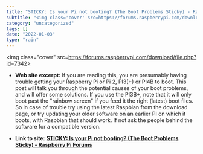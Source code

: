 ```yaml
---
title: "STICKY: Is your Pi not booting? (The Boot Problems Sticky) - Raspberry Pi Forums"
subtitle: "<img class='cover' src=https://forums.raspberrypi.com/download/file.php?id=7342>"
category: "uncategorized"
tags: []
date: "2022-01-03"
type: "rain"
---
```

<img class="cover" src=https://forums.raspberrypi.com/download/file.php?id=7342>



* **Web site excerpt:** If you are reading this, you are presumably having trouble getting your Raspberry Pi or Pi 2, PI3(+) or PI4B to boot. This post will talk you through the potential causes of your boot problems, and will offer some solutions. If you use the PI3B+, note that it will only boot past the "rainbow screen" if you feed it the right (latest) boot files. So in case of trouble try using the latest Raspbian from the download page, or try updating your older software on an earlier PI on which it boots, with Raspbian that should work. If not ask the people behind the software for a compatible version.

* **Link to site:** **[STICKY: Is your Pi not booting? (The Boot Problems Sticky) - Raspberry Pi Forums](https://forums.raspberrypi.com/viewtopic.php?f=28&t=58151)**